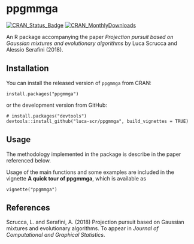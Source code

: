 # ppgmmga

[![CRAN\_Status\_Badge](http://www.r-pkg.org/badges/version/ppgmmga)](https://cran.r-project.org/package=ppgmmga)
[![CRAN\_MonthlyDownloads](http://cranlogs.r-pkg.org/badges/ppgmmga)](https://cran.r-project.org/package=ppgmmga)


An R package accompanying the paper *Projection pursuit based on Gaussian mixtures and evolutionary algorithms* by Luca Scrucca and Alessio Serafini (2018).

## Installation

You can install the released version of `ppgmmga` from CRAN:

```{r}
install.packages("ppgmmga")
```

or the development version from GitHub:

```{r}
# install.packages("devtools")
devtools::install_github("luca-scr/ppgmmga", build_vignettes = TRUE)
```

## Usage

The methodology implemented in the package is describe in the paper referenced below.

Usage of the main functions and some examples are included in the vignette **A quick tour of ppgmmga**, which is available as

```{r}
vignette("ppgmmga")
```


## References

Scrucca, L. and Serafini, A. (2018) Projection pursuit based on Gaussian mixtures and evolutionary algorithms. To appear in *Journal of Computational and Graphical Statistics*.